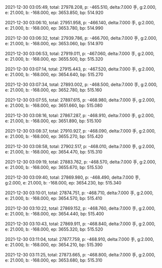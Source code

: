 2021-12-30 03:05:49, total: 27978.208, p: -465.510, delta:7.000 手, g:2.000, e: 21.000, b: -168.000, ep: 3653.850, bp: 514.920

2021-12-30 03:06:10, total: 27951.958, p: -466.140, delta:7.000 手, g:2.000, e: 21.000, b: -168.000, ep: 3653.780, bp: 514.990

2021-12-30 03:06:32, total: 27939.786, p: -466.700, delta:7.000 手, g:2.000, e: 21.000, b: -168.000, ep: 3653.060, bp: 514.970

2021-12-30 03:06:53, total: 27919.011, p: -467.060, delta:7.000 手, g:2.000, e: 21.000, b: -168.000, ep: 3655.500, bp: 515.320

2021-12-30 03:07:14, total: 27915.443, p: -467.520, delta:7.000 手, g:2.000, e: 21.000, b: -168.000, ep: 3654.640, bp: 515.270

2021-12-30 03:07:34, total: 27893.002, p: -468.500, delta:7.000 手, g:2.000, e: 21.000, b: -168.000, ep: 3652.780, bp: 515.160

2021-12-30 03:07:55, total: 27897.615, p: -468.980, delta:7.000 手, g:2.000, e: 21.000, b: -168.000, ep: 3651.660, bp: 515.080

2021-12-30 03:08:16, total: 27867.287, p: -468.910, delta:7.000 手, g:2.000, e: 21.000, b: -168.000, ep: 3651.890, bp: 515.100

2021-12-30 03:08:37, total: 27910.927, p: -468.090, delta:7.000 手, g:2.000, e: 21.000, b: -168.000, ep: 3655.270, bp: 515.420

2021-12-30 03:08:58, total: 27902.517, p: -468.010, delta:7.000 手, g:2.000, e: 21.000, b: -168.000, ep: 3654.470, bp: 515.310

2021-12-30 03:09:19, total: 27883.762, p: -468.570, delta:7.000 手, g:2.000, e: 21.000, b: -168.000, ep: 3655.670, bp: 515.530

2021-12-30 03:09:40, total: 27869.980, p: -468.490, delta:7.000 手, g:2.000, e: 21.000, b: -168.000, ep: 3654.230, bp: 515.340

2021-12-30 03:10:01, total: 27874.751, p: -468.710, delta:7.000 手, g:2.000, e: 21.000, b: -168.000, ep: 3654.570, bp: 515.410

2021-12-30 03:10:22, total: 27869.152, p: -468.760, delta:7.000 手, g:2.000, e: 21.000, b: -168.000, ep: 3654.440, bp: 515.400

2021-12-30 03:10:43, total: 27869.911, p: -468.840, delta:7.000 手, g:2.000, e: 21.000, b: -168.000, ep: 3655.320, bp: 515.520

2021-12-30 03:11:04, total: 27877.759, p: -468.910, delta:7.000 手, g:2.000, e: 21.000, b: -168.000, ep: 3654.210, bp: 515.390

2021-12-30 03:11:25, total: 27873.665, p: -468.800, delta:7.000 手, g:2.000, e: 21.000, b: -168.000, ep: 3653.680, bp: 515.310